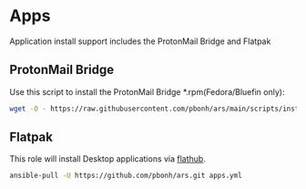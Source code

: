 # Apps

Application install support includes the ProtonMail Bridge and Flatpak

## ProtonMail Bridge

Use this script to install the ProtonMail Bridge *.rpm(Fedora/Bluefin only):

```bash
wget -O - https://raw.githubusercontent.com/pbonh/ars/main/scripts/install_protonmail_bridge.sh | bash
```

## Flatpak

This role will install Desktop applications via [flathub](https://flathub.org).

```bash
ansible-pull -U https://github.com/pbonh/ars.git apps.yml
```
